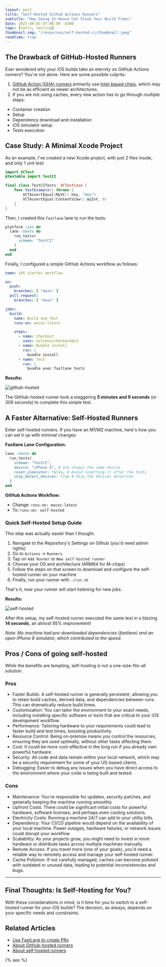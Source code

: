 ```yaml
---
layout: post
title: "Self-Hosted Github Actions Runners"
subtitle: "How Going In-House Can Slash Your Build Times"
date: 2023-09-03 07:00:00 -0300
tags: [tools, testing]
thumbnail-img: "/resources/self-hosted-ci/thumbnail.jpeg"
readtime: true
---
```


## The Drawback of GitHub-Hosted Runners

Ever wondered why your iOS builds take an eternity on GitHub Actions runners? You're not alone. Here are some possible culprits:

1. [GitHub Action (GHA) runners](https://docs.github.com/en/actions/using-github-hosted-runners/about-github-hosted-runners) primarily use [Intel-based chips](https://docs.github.com/en/actions/using-github-hosted-runners/about-github-hosted-runners#supported-runners-and-hardware-resources), which may not be as efficient as newer architectures.
2. If you are not using caches, every new action has to go through multiple steps:
  * Container creation
  * Setup
  * Dependency download and installation
  * iOS simulator setup
  * Tests execution


## Case Study: A Minimal Xcode Project

As an example, I've created a new Xcode project, with just 2 files inside, and only 1 unit test:

```swift
import XCTest
@testable import TestCI

final class TestCITests: XCTestCase {
    func testExample() throws {
        XCTAssertEqual(MyVC().hey, "Hey")
        XCTAssertEqual(ContentView().myInt, 0)
    }
}
```

Then, I created this `fastlane` lane to run the tests:

```ruby
platform :ios do
  lane :tests do
    run_tests(
      scheme: "TestCI"
    )
  end
end
```

Finally, I configured a simple GitHub Actions workflow as follows:

```yml
name: iOS starter workflow

on:
  push:
    branches: [ "main" ]
  pull_request:
    branches: [ "main" ]

jobs:
  build:
    name: Build and Test
    runs-on: macos-latest

    steps:
      - name: Checkout
        uses: actions/checkout@v3
      - name: Bundle install
        run: |
          bundle install
      - name: Test
        run: |
          bundle exec fastlane tests
```

**Results:**

![github-hosted]({{static.static_files}}/resources/self-hosted-ci/gha-runner.png)

The GitHub-hosted runner took a staggering **5 minutes and 9 seconds** (or 309 seconds) to complete this simple test.

## A Faster Alternative: Self-Hosted Runners

Enter self-hosted runners. If you have an M1/M2 machine, here's how you can set it up with minimal changes:

**Fastlane Lane Configuration:**

```ruby
lane :tests do
  run_tests(
    scheme: "TestCI",
    device: "iPhone 8", # Use always the same device 
    reset_simulator: false, # Avoid resetting it after the tests
    skip_detect_devices: true # Skip the devices detection
  )
end
```

**GitHub Actions Workflow:**

* Change: `runs-on: macos-latest`
* To: `runs-on: self-hosted`

### Quick Self-Hosted Setup Guide

This step was actually easier than I thought.

1. Navigate to the Repository's Settings on Github (you'd need admin rights)
2. Go to `Actions` -> `Runners`
3. Tap on `Add Runner` or `New self-hosted runner`
4. Choose your OS and architecture (ARM64 for M-chips)
5. Follow the steps on that screen to download and configure the self-hosted runner on your machine
6. Finally, run your runner with `./run.sh`

That's it, now your runner will start listening for new jobs.

**Results:**

![self-hosted]({{static.static_files}}/resources/self-hosted-ci/self-hosted.png)

After this setup, my self-hosted runner executed the same test in a blazing **14 seconds**, an almost 95% improvement!

_Note: My machine had pre-downloaded dependencies (fastlane) and an open iPhone 8 simulator, which contributed to the speed._

## Pros / Cons of going self-hosted

While the benefits are tempting, self-hosting is not a one-size-fits-all solution.

### Pros
* Faster Builds: A self-hosted runner is generally persistent, allowing you to retain build caches, derived data, and dependencies between runs. This can dramatically reduce build times.
* Customization: You can tailor the environment to your exact needs, including installing specific software or tools that are critical to your iOS development workflow.
* Performance: Tailoring hardware to your requirements could lead to faster build and test times, boosting productivity.
* Resource Control: Being on-premise means you control the resources, ensuring they are used optimally, without other tasks affecting them.
* Cost: It could be more cost-effective in the long run if you already own powerful hardware.
* Security: All code and data remain within your local network, which may be a security requirement for some of your US-based clients.
* Debugging: Easier to debug any issues when you have direct access to the environment where your code is being built and tested.

### Cons
* Maintenance: You're responsible for updates, security patches, and generally keeping the machine running smoothly
* Upfront Costs: There could be significant initial costs for powerful hardware, software licenses, and perhaps even cooling solutions.
* Electricity Costs: Running a machine 24/7 can add to your utility bills.
* Dependency: Your CI/CD pipeline would depend on the availability of your local machine. Power outages, hardware failures, or network issues could disrupt your workflow.
* Scalability: As your projects grow, you might need to invest in more hardware or distribute tasks across multiple machines manually.
* Remote Access: If you travel more (one of your goals), you'd need a reliable way to remotely access and manage your self-hosted runner.
* Cache Pollution: If not carefully managed, caches can become polluted with outdated or unused data, leading to potential inconsistencies and bugs.

---

## Final Thoughts: Is Self-Hosting for You?

With these considerations in mind, is it time for you to switch to a self-hosted runner for your iOS builds? The decision, as always, depends on your specific needs and constraints.

## Related Articles

- [Use FastLane to create PRs](/2023-08-12-use-fastlane-to-create-prs/)
- [About GitHub-hosted runners](https://docs.github.com/en/actions/using-github-hosted-runners/about-github-hosted-runners)
- [About self-hosted runners](https://docs.github.com/en/actions/hosting-your-own-runners/managing-self-hosted-runners/about-self-hosted-runners)

<!-- Do not remove - SEO meta tags -->
{% seo %}